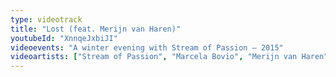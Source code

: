 ```yaml
---
type: videotrack
title: "Lost (feat. Merijn van Haren)"
youtubeId: "XnnqeJxbiJI"
videoevents: "A winter evening with Stream of Passion — 2015"
videoartists: ["Stream of Passion", "Marcela Bovio", "Merijn van Haren"]
---
```

